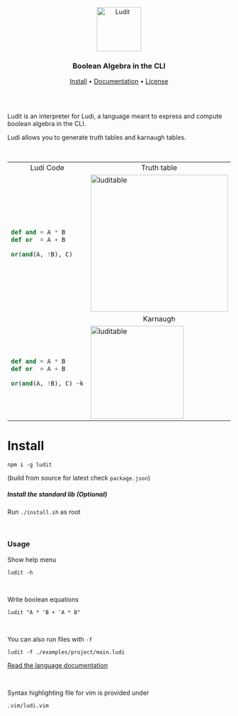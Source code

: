 <p align="center">
    <img src="https://i.ibb.co/Fg3d0dr/logo.png" alt="Ludit" height="100"/>
</p>

<h3 align="center">Boolean Algebra in the CLI</h4>
    
<p align="center">
  <a href="https://github.com/matiasvlevi/ludit/blob/parser/README.md">Install</a> •
  <a href="https://github.com/matiasvlevi/ludit/blob/parser/DOCUMENTATION.md">Documentation</a> •
  <a href="https://github.com/matiasvlevi/ludit/blob/parser/LICENCE">License</a>
</p>
    
<br/><br/>
    
Ludit is an interpreter for Ludi, a language meant to express and compute boolean algebra in the CLI.

Ludi allows you to generate truth tables and karnaugh tables.

<br/>

<table align="center">
<tr>
<td align="center"> Ludi Code </td> <td align="center"> Truth table </td>
</tr>
<tr>
<td>

```python
def and = A * B
def or  = A + B

or(and(A, !B), C)
```

</td>
<td>

<img src="https://i.ibb.co/VJXj67w/table-Demo.png" alt="luditable" height="310"/>

</td>
</tr>
<tr>
<td align="center">  </td> <td align="center"> Karnaugh </td>
</tr>
<tr>
<td>

```python
def and = A * B
def or  = A + B

or(and(A, !B), C) ~k
```

</td>
<td>

<img src="https://i.ibb.co/brfzTfX/karnaugh-Demo.png" alt="luditable" height="210"/>

</td>
</tr>
</table>




# Install
```
npm i -g ludit
```
(build from source for latest check `package.json`)


##### Install the standard lib (Optional)

Run `./install.sh` as root

<br/>

### Usage

Show help menu

```
ludit -h
```

<br/>

Write boolean equations

```
ludit "A * 'B + 'A * B"
```

<br/>

You can also run files with `-f`

```
ludit -f ./examples/project/main.ludi
```

[Read the language documentation](https://github.com/matiasvlevi/ludit/blob/parser/DOCUMENTATION.md)

<br/>

Syntax highlighting file for vim is provided under

```
.vim/ludi.vim
```
